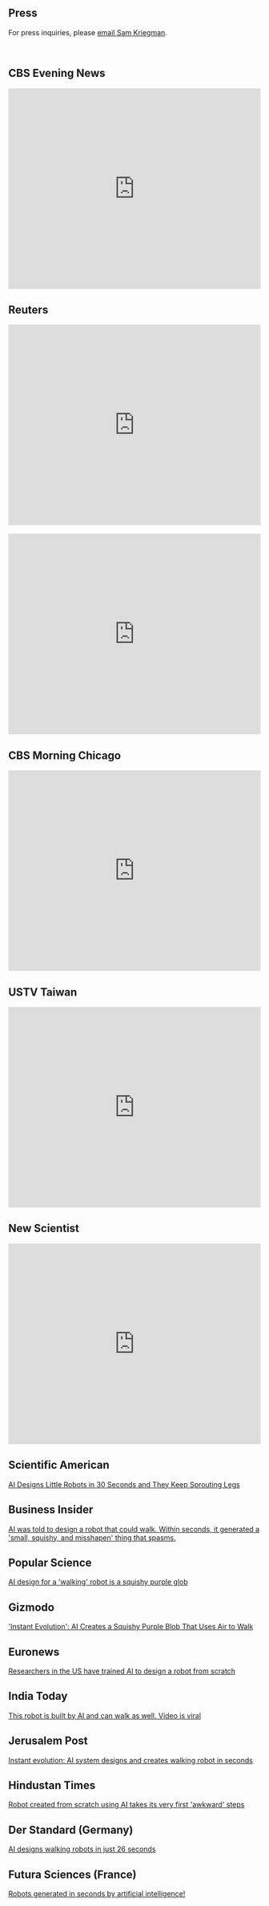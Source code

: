 ## Press

For press inquiries, please [email Sam Kriegman](mailto:skriegman@northwestern.edu).

<br>


<script type="text/javascript" src="https://d1bxh8uas1mnw7.cloudfront.net/assets/embed.js"></script>
<div data-badge-details="right" data-badge-type="medium-donut" data-doi="10.1073/pnas.2305180120" class="altmetric-embed"></div> 

## CBS Evening News
<iframe width="100%" height="400" src="https://www.youtube.com/embed/Rs3ua3j8woE" frameborder="0" allowfullscreen></iframe>

## Reuters
<iframe width="100%" height="400" src="https://www.youtube.com/embed/dc8sz_9ySRQ" frameborder="0" allowfullscreen></iframe>
<br><br>

<iframe width="100%" height="400" src="https://www.youtube.com/embed/fyUp6GGJkjo" frameborder="0" allowfullscreen></iframe>

## CBS Morning Chicago
<iframe width="100%" height="400" src="https://www.youtube.com/embed/F_6huNAVAsI" frameborder="0" allowfullscreen></iframe>

## USTV Taiwan
<iframe width="100%" height="400" src="https://www.youtube.com/embed/cmBxpr7l_tw" frameborder="0" allowfullscreen></iframe>

## New Scientist
<iframe width="100%" height="400" src="https://www.youtube.com/embed/Z8_aMN4Vm9A" frameborder="0" allowfullscreen></iframe>

## Scientific American
[AI Designs Little Robots in 30 Seconds and They Keep Sprouting Legs](https://www.scientificamerican.com/article/ai-can-design-an-autonomous-robot-in-30-seconds/)

## Business Insider
[AI was told to design a robot that could walk. Within seconds, it generated a 'small, squishy, and misshapen' thing that spasms.](https://www.businessinsider.com/ai-designs-small-squishy-misshapen-robot-walks-by-spasming-northwestern-2023-10)

## Popular Science
[AI design for a 'walking' robot is a squishy purple glob](https://www.popsci.com/technology/ai-robot-blob/)

## Gizmodo
['Instant Evolution': AI Creates a Squishy Purple Blob That Uses Air to Walk](https://gizmodo.com/instant-evolution-ai-creates-a-squishy-purple-blob-th-1850914357)

## Euronews
[Researchers in the US have trained AI to design a robot from scratch](https://www.euronews.com/next/2023/10/16/researchers-in-the-us-have-trained-ai-to-design-a-robot-from-scratch)

## India Today
[This robot is built by AI and can walk as well. Video is viral](https://www.indiatoday.in/trending-news/story/this-robot-is-built-by-ai-and-can-walk-as-well-video-is-viral-2448844-2023-10-14)

## Jerusalem Post
[Instant evolution: AI system designs and creates walking robot in seconds](https://www.jpost.com/science/article-761765)

## Hindustan Times
[Robot created from scratch using AI takes its very first 'awkward' steps](https://www.hindustantimes.com/trending/robot-created-from-scratch-using-ai-takes-its-very-first-awkward-steps-101697176780465.html)

## Der Standard (Germany)
[AI designs walking robots in just 26 seconds](https://www.derstandard.at/story/3000000190396/ki-designt-gehenden-roboter-in-nur-26-sekunden)

## Futura Sciences (France)
[Robots generated in seconds by artificial intelligence!](https://www.futura-sciences.com/tech/actualites/intelligence-artificielle-robots-generes-quelques-secondes-intelligence-artificielle-108195/)

<br><br><br>

